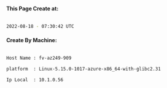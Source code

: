
   
#### This Page Create at:

```bash

2022-08-18 - 07:30:42 UTC

```

#### Create By Machine:

```bash

Host Name : fv-az249-909

platform  : Linux-5.15.0-1017-azure-x86_64-with-glibc2.31

Ip Local  : 10.1.0.56

```

